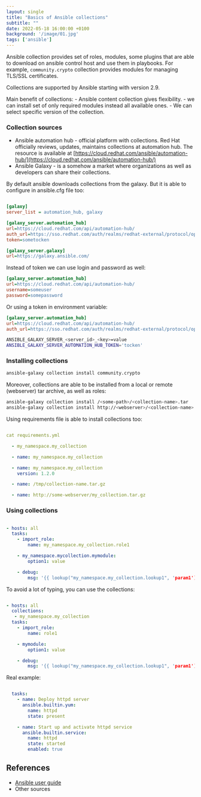 ```yaml
---
layout: single
title: "Basics of Ansible collections"
subtitle: ""
date: 2022-05-18 16:00:00 +0100
background: '/image/01.jpg'
tags: ['ansible']
---
```



Ansible collection provides set of roles, modules, some plugins that are able to download on ansible control host and use them in playbooks. For example, ``community.crypto`` collection provides modules for managing TLS/SSL certificates. 

Collections are supported by Ansible starting with version 2.9.

Main benefit of collections: 
    - Ansible content collection gives flexibility. 
    - we can install set of only required modules instead all available ones. 
    - We can select specific version of the collection.

### Collection sources

- Ansible automation hub - official platform with collections. Red Hat officially reviews, updates, maintains collections at automation hub. The resource is available at [https://cloud.redhat.com/ansible/automation-hub/](https://cloud.redhat.com/ansible/automation-hub/)
- Ansible Galaxy - is a somehow a market where organizations as well as developers can share their collections.

By default ansible downloads collections from the galaxy. But it is able to configure in ansible.cfg file too:

````ini

[galaxy]
server_list = automation_hub, galaxy

[galaxy_server.automation_hub]
url=https://cloud.redhat.com/api/automation-hub/
auth_url=https://sso.redhat.com/auth/realms/redhat-external/protocol/openid-connect/token
token=sometocken

[galaxy_server.galaxy]
url=https://galaxy.ansible.com/

````

Instead of token we can use login and password as well:

````ini
[galaxy_server.automation_hub]
url=https://cloud.redhat.com/api/automation-hub/
username=someuser
password=somepassword
````

Or using a token in environment variable:

````ini
[galaxy_server.automation_hub]
url=https://cloud.redhat.com/api/automation-hub/
auth_url=https://sso.redhat.com/auth/realms/redhat-external/protocol/openid-connect/token
````


````bash
ANSIBLE_GALAXY_SERVER_<server_id>_<key>=value
ANSIBLE_GALAXY_SERVER_AUTOMATION_HUB_TOKEN='tocken'
````


### Installing collections

````bash
ansible-galaxy collection install community.crypto
````

Moreover, collections are able to be installed from a local or remote (webserver) tar archive, as well as roles:

````bash
ansible-galaxy collection install /<some-path>/<collection-name>.tar
ansible-galaxy collection install http://<webserver>/<collection-name>.tar
````

Using requirements file is able to install collections too:

````yaml

cat requirements.yml

  - my_namespace.my_collection

  - name: my_namespace.my_collection

  - name: my_namespace.my_collection
    version: 1.2.0

  - name: /tmp/collection-name.tar.gz

  - name: http://some-webserver/my_collection.tar.gz

````

### Using collections

````yaml

- hosts: all
  tasks:
    - import_role:
        name: my_namespace.my_collection.role1

    - my_namespace.mycollection.mymodule:
        option1: value

    - debug:
        msg: '{{ lookup("my_namespace.my_collection.lookup1", 'param1')| my_namespace.my_collection.filter1 }}'

````

To avoid a lot of typing, you can use the collections:

````yaml

- hosts: all
  collections:
   - my_namespace.my_collection
  tasks:
    - import_role:
        name: role1

    - mymodule:
        option1: value

    - debug:
        msg: '{{ lookup("my_namespace.my_collection.lookup1", 'param1')| my_namespace.my_collection.filter1 }}'

````

Real example:

````yaml

  tasks:
    - name: Deploy httpd server
      ansible.builtin.yum:
        name: httpd
        state: present

    - name: Start up and activate httpd service
      ansible.builtin.service:
        name: httpd
        state: started
        enabled: true

````

## References
- [Ansible user guide](https://docs.ansible.com/ansible/2.9/user_guide/collections_using.html)
- Other sources

